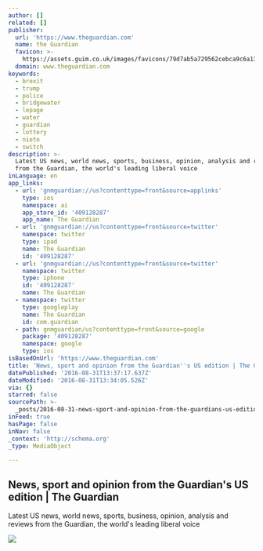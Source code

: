 ```yaml
---
author: []
related: []
publisher:
  url: 'https://www.theguardian.com'
  name: the Guardian
  favicon: >-
    https://assets.guim.co.uk/images/favicons/79d7ab5a729562cebca9c6a13c324f0e/32x32.ico
  domain: www.theguardian.com
keywords:
  - brexit
  - trump
  - police
  - bridgewater
  - lepage
  - water
  - guardian
  - lottery
  - nieto
  - switch
description: >-
  Latest US news, world news, sports, business, opinion, analysis and reviews
  from the Guardian, the world's leading liberal voice
inLanguage: en
app_links:
  - url: 'gnmguardian://us?contenttype=front&source=applinks'
    type: ios
    namespace: ai
    app_store_id: '409128287'
    app_name: The Guardian
  - url: 'gnmguardian://us?contenttype=front&source=twitter'
    namespace: twitter
    type: ipad
    name: The Guardian
    id: '409128287'
  - url: 'gnmguardian://us?contenttype=front&source=twitter'
    namespace: twitter
    type: iphone
    id: '409128287'
    name: The Guardian
  - namespace: twitter
    type: googleplay
    name: The Guardian
    id: com.guardian
  - path: gnmguardian/us?contenttype=front&source=google
    package: '409128287'
    namespace: google
    type: ios
isBasedOnUrl: 'https://www.theguardian.com'
title: 'News, sport and opinion from the Guardian''s US edition | The Guardian'
datePublished: '2016-08-31T13:37:17.637Z'
dateModified: '2016-08-31T13:34:05.526Z'
via: {}
starred: false
sourcePath: >-
  _posts/2016-08-31-news-sport-and-opinion-from-the-guardians-us-edition-or-the.md
inFeed: true
hasPage: false
inNav: false
_context: 'http://schema.org'
_type: MediaObject

---
```

<article style=""><h1>News, sport and opinion from the Guardian's US edition | The Guardian</h1><p>Latest US news, world news, sports, business, opinion, analysis and reviews from the Guardian, the world's leading liberal voice</p><img src="https://assets.guim.co.uk/images/2170b16eb045a34f8c79761b203627b4/fallback-logo.png" /></article>